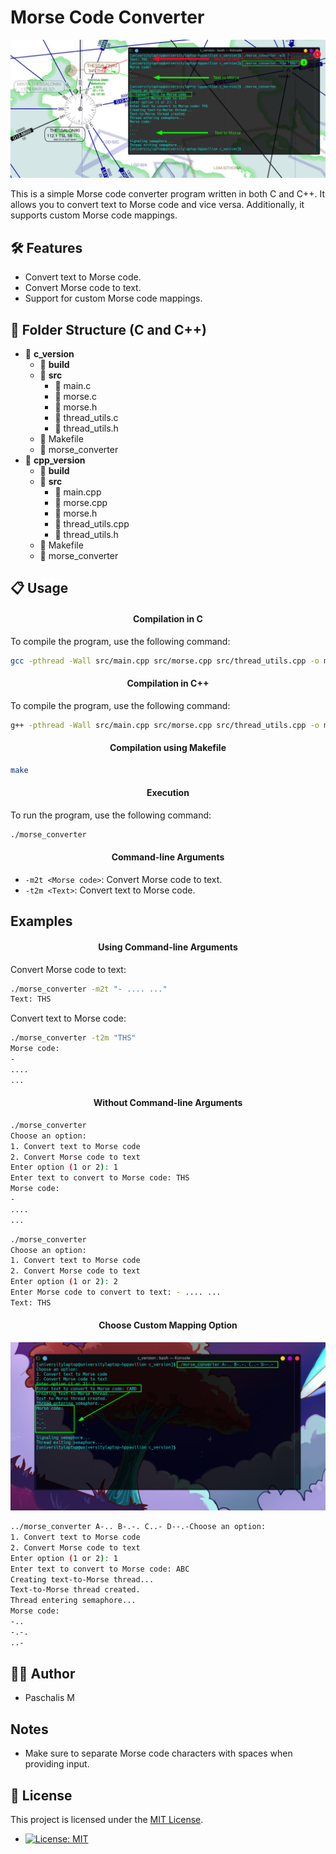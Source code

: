 # Morse Code Converter

![Project Image](ProjectImage.png)

This is a simple Morse code converter program written in both C and C++. It allows you to convert text to Morse code and vice versa. Additionally, it supports custom Morse code mappings.

## 🛠️ Features

- Convert text to Morse code.
- Convert Morse code to text.
- Support for custom Morse code mappings.

## 📁 Folder Structure (C and C++)
  - 📁 **c_version**
    - 📂 **build**
    - 📁 **src**
      - 📄 main.c
      - 📄 morse.c
      - 📄 morse.h
      - 📄 thread_utils.c
      - 📄 thread_utils.h
    - 📄 Makefile
    - 📄 morse_converter  
  - 📁 **cpp_version**
    - 📂 **build**
    - 📁 **src**
      - 📄 main.cpp
      - 📄 morse.cpp
      - 📄 morse.h
      - 📄 thread_utils.cpp
      - 📄 thread_utils.h
    - 📄 Makefile
    - 📄 morse_converter  


## 📋 Usage

#### <div align="center">Compilation in C</div>

To compile the program, use the following command:

```bash
gcc -pthread -Wall src/main.cpp src/morse.cpp src/thread_utils.cpp -o morse_converter
```

#### <div align="center">Compilation in C++</div>

To compile the program, use the following command:

```bash
g++ -pthread -Wall src/main.cpp src/morse.cpp src/thread_utils.cpp -o morse_converter
```

#### <div align="center">Compilation using Makefile</div>
```bash
make
```

#### <div align="center">Execution</div>

To run the program, use the following command:

```bash
./morse_converter
```
#### <div align="center">Command-line Arguments</div>

- `-m2t <Morse code>`: Convert Morse code to text.
- `-t2m <Text>`: Convert text to Morse code.

## Examples

#### <div align="center">Using Command-line Arguments</div>

Convert Morse code to text:

```bash
./morse_converter -m2t "- .... ..."
Text: THS
```

Convert text to Morse code:

```bash
./morse_converter -t2m "THS"
Morse code: 
-
....
...
```
#### <div align="center">Without Command-line Arguments</div>
```bash
./morse_converter
Choose an option:
1. Convert text to Morse code
2. Convert Morse code to text
Enter option (1 or 2): 1
Enter text to convert to Morse code: THS
Morse code: 
-
....
...
```

```bash
./morse_converter
Choose an option:
1. Convert text to Morse code
2. Convert Morse code to text
Enter option (1 or 2): 2
Enter Morse code to convert to text: - .... ...
Text: THS
```
#### <div align="center">Choose Custom Mapping Option</div>

![Project Image](CustomMapping.png)

```bash
../morse_converter A-.. B-.-. C..- D--.-Choose an option:
1. Convert text to Morse code
2. Convert Morse code to text
Enter option (1 or 2): 1
Enter text to convert to Morse code: ABC
Creating text-to-Morse thread...
Text-to-Morse thread created.
Thread entering semaphore...
Morse code: 
-..
-.-.
..-
```
## 👨‍💻 Author
- Paschalis Μ
  
## Notes

- Make sure to separate Morse code characters with spaces when providing input.

## 📜 License

This project is licensed under the [MIT License](LICENSE).

- [![License: MIT](https://img.shields.io/badge/License-MIT-yellow.svg)](https://opensource.org/licenses/MIT)
